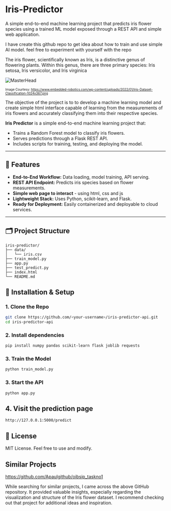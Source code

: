 # Iris-Predictor
A simple end-to-end machine learning project that predicts iris flower species using a trained ML model exposed through a REST API and simple web application.

I have create this github repo to get idea about how to train and use simple AI model. feel free to experiment with yourself with the repo

The iris flower, scientifically known as Iris, is a distinctive genus of flowering plants. Within this genus, there are three primary species: Iris setosa, Iris versicolor, and Iris virginica

![MasterHead](https://www.embedded-robotics.com/wp-content/uploads/2022/01/Iris-Dataset-Classification-1024x367.png)

<font size="1">Image Courtesy: https://www.embedded-robotics.com/wp-content/uploads/2022/01/Iris-Dataset-Classification-1024x367.png</font>

The objective of the project is to to develop a machine learning model and create simple html interface capable of learning from the measurements of iris flowers and accurately classifying them into their respective species.


**Iris Predictor** is a simple end-to-end machine learning project that:
- Trains a Random Forest model to classify iris flowers.
- Serves predictions through a Flask REST API.
- Includes scripts for training, testing, and deploying the model.

---

## 🚀 Features
- **End-to-End Workflow:** Data loading, model training, API serving.
- **REST API Endpoint:** Predicts iris species based on flower measurements.
- **Simple web page to interact** - using html, css and js
- **Lightweight Stack:** Uses Python, scikit-learn, and Flask.
- **Ready for Deployment:** Easily containerized and deployable to cloud services.

---


## 🗂 Project Structure
```text
iris-predictor/
├── data/
│   └── iris.csv
├── train_model.py
├── app.py
├── test_predict.py
├── index.html
└── README.md
```

## 🔧 Installation & Setup

### 1. Clone the Repo
```bash
git clone https://github.com/<your-username>/iris-predictor-api.git
cd iris-predictor-api
```

### 2. Install dependencies
```bash
pip install numpy pandas scikit-learn flask joblib requests
```

### 3. Train the Model
```python
python train_model.py

```

### 3. Start the API
```
python app.py

```

## 4. Visit the prediction page
`http://127.0.0.1:5000/predict`



## 📜 License
MIT License. Feel free to use and modify.


## Similar Projects
https://github.com/Apaulgithub/oibsip_taskno1

While searching for similar projects, I came across the above GitHub repository. It provided valuable insights, especially regarding the visualization and structure of the Iris flower dataset. I recommend checking out that project for additional ideas and inspiration.

